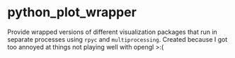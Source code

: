 # python_plot_wrapper

Provide wrapped versions of different visualization packages that run in separate processes using `rpyc` and `multiprocessing`.
Created because I got too annoyed at things not playing well with opengl >:(
